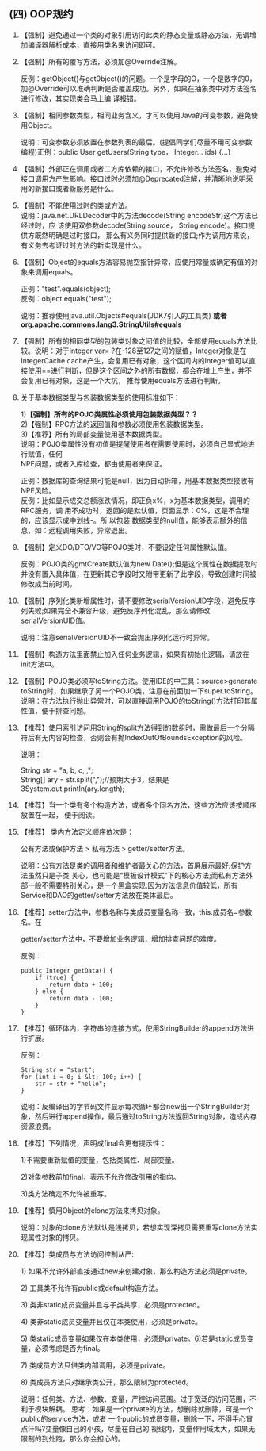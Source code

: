 ## \(四\) OOP规约

1. 【强制】避免通过一个类的对象引用访问此类的静态变量或静态方法，无谓增加编译器解析成本，直接用类名来访问即可。

2. 【强制】所有的覆写方法，必须加@Override注解。

   反例：getObject\(\)与get0bject\(\)的问题。一个是字母的O，一个是数字的0，加@Override可以准确判断是否覆盖成功。另外，如果在抽象类中对方法签名进行修改，其实现类会马上编 译报错。

3. 【强制】相同参数类型，相同业务含义，才可以使用Java的可变参数，避免使用Object。

   说明：可变参数必须放置在参数列表的最后。\(提倡同学们尽量不用可变参数编程\)正例：public User getUsers\(String type， Integer... ids\) {...}

4. 【强制】外部正在调用或者二方库依赖的接口，不允许修改方法签名，避免对接口调用方产生影响。接口过时必须加@Deprecated注解，并清晰地说明采用的新接口或者新服务是什么。

5. 【强制】不能使用过时的类或方法。  
   说明：java.net.URLDecoder中的方法decode\(String encodeStr\)这个方法已经过时，应 该使用双参数decode\(String source， String encode\)。接口提供方既然明确是过时接口， 那么有义务同时提供新的接口;作为调用方来说，有义务去考证过时方法的新实现是什么。

6. 【强制】Object的equals方法容易抛空指针异常，应使用常量或确定有值的对象来调用equals。

   正例："test".equals\(object\);  
   反例：object.equals\("test"\);

   说明：推荐使用java.util.Objects\#equals\(JDK7引入的工具类\) **或者 org.apache.commons.lang3.StringUtils\#equals**

7. 【强制】所有的相同类型的包装类对象之间值的比较，全部使用equals方法比较。说明：对于Integer var= ?在-128至127之间的赋值，Integer对象是在IntegerCache.cache产生，会复用已有对象，这个区间内的Integer值可以直接使用==进行判断，但是这个区间之外的所有数据，都会在堆上产生，并不会复用已有对象，这是一个大坑， 推荐使用equals方法进行判断。

8. 关于基本数据类型与包装数据类型的使用标准如下：

   1\)**【强制】所有的POJO类属性必须使用包装数据类型？？**  
    2\)【强制】RPC方法的返回值和参数必须使用包装数据类型。  
    3\)【推荐】所有的局部变量使用基本数据类型。  
    说明：POJO类属性没有初值是提醒使用者在需要使用时，必须自己显式地进行赋值，任何  
   NPE问题，或者入库检查，都由使用者来保证。

   正例：数据库的查询结果可能是null，因为自动拆箱，用基本数据类型接收有NPE风险。  
    反例：比如显示成交总额涨跌情况，即正负x%，x为基本数据类型，调用的RPC服务，调    用不成功时，返回的是默认值，页面显示：0%，这是不合理的，应该显示成中划线-。所    以包装 数据类型的null值，能够表示额外的信息，如：远程调用失败，异常退出。

9. 【强制】定义DO/DTO/VO等POJO类时，不要设定任何属性默认值。

   反例：POJO类的gmtCreate默认值为new Date\(\);但是这个属性在数据提取时并没有置入具体值，在更新其它字段时又附带更新了此字段，导致创建时间被修改成当前时间。

10. 【强制】序列化类新增属性时，请不要修改serialVersionUID字段，避免反序列失败;如果完全不兼容升级，避免反序列化混乱，那么请修改serialVersionUID值。

    说明：注意serialVersionUID不一致会抛出序列化运行时异常。

11. 【强制】构造方法里面禁止加入任何业务逻辑，如果有初始化逻辑，请放在init方法中。

12. 【强制】POJO类必须写toString方法。使用IDE的中工具：source&gt;generate toString时，如果继承了另一个POJO类，注意在前面加一下super.toString。说明：在方法执行抛出异常时，可以直接调用POJO的toString\(\)方法打印其属性值，便于排查问题。

13. 【推荐】使用索引访问用String的split方法得到的数组时，需做最后一个分隔符后有无内容的检查，否则会有抛IndexOutOfBoundsException的风险。

    说明：

    String str = "a, b, c, ,";  
     String\[\] ary = str.split\(","\);//预期大于3，结果是    3System.out.println\(ary.length\);

14. 【推荐】当一个类有多个构造方法，或者多个同名方法，这些方法应该按顺序放置在一起， 便于阅读。

15. 【推荐】 类内方法定义顺序依次是：

    公有方法或保护方法 &gt; 私有方法 &gt; getter/setter方法。

    说明：公有方法是类的调用者和维护者最关心的方法，首屏展示最好;保护方法虽然只是子类 关心，也可能是“模板设计模式”下的核心方法;而私有方法外部一般不需要特别关心，是一个黑盒实现;因为方法信息价值较低，所有Service和DAO的getter/setter方法放在类体最后。

16. 【推荐】setter方法中，参数名称与类成员变量名称一致，this.成员名=参数名。在

    getter/setter方法中，不要增加业务逻辑，增加排查问题的难度。

    反例：

    ```
    public Integer getData() { 
        if (true) {
            return data + 100; 
        } else {
            return data - 100; 
        }
    }
    ```

17. 【推荐】循环体内，字符串的连接方式，使用StringBuilder的append方法进行扩展。

    反例：

    ```
    String str = "start";  
    for (int i = 0; i &lt; 100; i++) {
        str = str + "hello"; 
    }
    ```

    说明：反编译出的字节码文件显示每次循环都会new出一个StringBuilder对象，然后进行append操作，最后通过toString方法返回String对象，造成内存资源浪费。

18. 【推荐】下列情况，声明成final会更有提示性：

    1\)不需要重新赋值的变量，包括类属性、局部变量。

    2\)对象参数前加final，表示不允许修改引用的指向。

    3\)类方法确定不允许被重写。

19. 【推荐】慎用Object的clone方法来拷贝对象。

    说明：对象的clone方法默认是浅拷贝，若想实现深拷贝需要重写clone方法实现属性对象的拷贝。

20. 【推荐】类成员与方法访问控制从严:

    1\) 如果不允许外部直接通过new来创建对象，那么构造方法必须是private。

    2\) 工具类不允许有public或default构造方法。

    3\) 类非static成员变量并且与子类共享，必须是protected。

    4\) 类非static成员变量并且仅在本类使用，必须是private。

    5\) 类static成员变量如果仅在本类使用，必须是private。6\)若是static成员变量，必须考虑是否为final。

    7\) 类成员方法只供类内部调用，必须是private。

    8\) 类成员方法只对继承类公开，那么限制为protected。

    说明：任何类、方法、参数、变量，严控访问范围。过于宽泛的访问范围，不利于模块解耦。 思考：如果是一个private的方法，想删除就删除，可是一个public的service方法，或者 一个public的成员变量，删除一下，不得手心冒点汗吗?变量像自己的小孩，尽量在自己的 视线内，变量作用域太大，如果无限制的到处跑，那么你会担心的。



